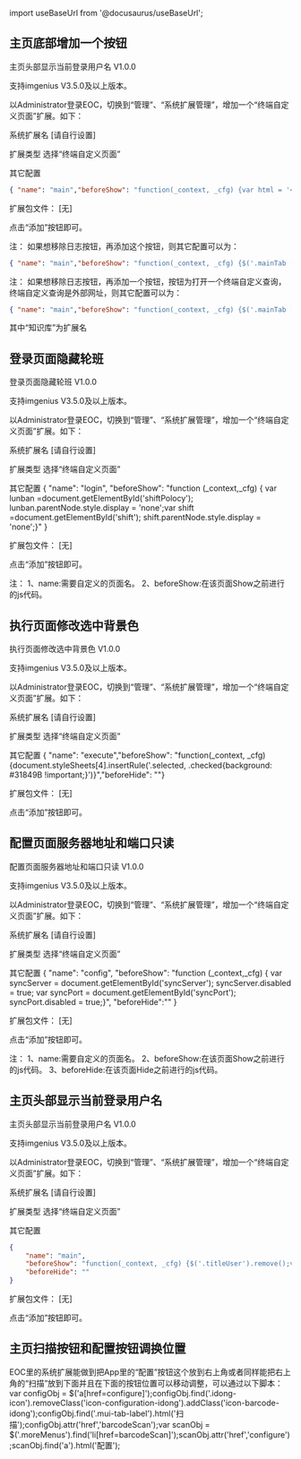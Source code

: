 
import useBaseUrl from '@docusaurus/useBaseUrl';

## 主页底部增加一个按钮
主页头部显示当前登录用户名 V1.0.0

支持imgenius V3.5.0及以上版本。

以Administrator登录EOC，切换到“管理”、“系统扩展管理”，增加一个“终端自定义页面”扩展。如下：

系统扩展名
[请自行设置]

扩展类型
选择“终端自定义页面”

其它配置

~~~ json
{ "name": "main","beforeShow": "function(_context, _cfg) {var html = '<a class=\"mui-tab-item mui-active mes\"><span class=\"idong-icon icon-log-idong fontIcon mui-icon\"></span><span class=\"mui-tab-label\">参数下载</span></a>';$('.mainTab').append(html);  document.getElementsByClassName('mes')[0].addEventListener('tap',function(){imToolbox.OpenExPage('SG_TJ_MES_Ex', 'SG_TJ_MES_Ex', 'index.html')});}","beforeHide": ""}
~~~

扩展包文件：
[无]

点击“添加”按钮即可。

注：
如果想移除日志按钮，再添加这个按钮，则其它配置可以为：

~~~ json
{ "name": "main","beforeShow": "function(_context, _cfg) {$('.mainTab [href=operaLog]').remove();var html = '<a class=\"mui-tab-item mui-active mes\"><span class=\"idong-icon icon-log-idong fontIcon mui-icon\"></span><span class=\"mui-tab-label\">参数下载</span></a>';$('.mainTab').append(html);  document.getElementsByClassName('mes')[0].addEventListener('tap',function(){imToolbox.OpenExPage('SG_TJ_MES_Ex', 'SG_TJ_MES_Ex', 'index.html')});}","beforeHide": ""}
~~~

注：
如果想移除日志按钮，再添加一个按钮，按钮为打开一个终端自定义查询，终端自定义查询是外部网址，则其它配置可以为：

~~~ json
{ "name": "main","beforeShow": "function(_context, _cfg) {$('.mainTab [href=operaLog]').remove();var html = '<a class=\"mui-tab-item mui-active mes\"><span class=\"idong-icon icon-log-idong fontIcon mui-icon\"></span><span class=\"mui-tab-label\">知识库</span></a>';$('.mainTab').append(html);  document.getElementsByClassName('mes')[0].addEventListener('tap',function(){var url = $('.moreMenus a:contains(知识库)').parent().attr('externalurl');Common.OpenWindowWithTitle(url, 'externalUrl', '知识库');});}","beforeHide": ""}
~~~

其中“知识库”为扩展名


## 登录页面隐藏轮班
登录页面隐藏轮班 V1.0.0

支持imgenius V3.5.0及以上版本。

以Administrator登录EOC，切换到“管理”、“系统扩展管理”，增加一个“终端自定义页面”扩展。如下：

系统扩展名
[请自行设置]

扩展类型
选择“终端自定义页面”

其它配置
{
  "name": "login",
  "beforeShow": "function (_context,_cfg) { var lunban =document.getElementById('shiftPolocy'); lunban.parentNode.style.display = 'none';var  shift  =document.getElementById('shift');  shift.parentNode.style.display  =  'none';}"
  }

扩展包文件：
[无]

点击“添加”按钮即可。

注：
1、name:需要自定义的页面名。
2、beforeShow:在该页面Show之前进行的js代码。

## 执行页面修改选中背景色
执行页面修改选中背景色 V1.0.0

支持imgenius V3.5.0及以上版本。

以Administrator登录EOC，切换到“管理”、“系统扩展管理”，增加一个“终端自定义页面”扩展。如下：

系统扩展名
[请自行设置]

扩展类型
选择“终端自定义页面”

其它配置
{ "name": "execute","beforeShow": "function(_context, _cfg) {document.styleSheets[4].insertRule('.selected, .checked{background: #31849B !important;}')}","beforeHide": ""}

扩展包文件：
[无]

点击“添加”按钮即可。

## 配置页面服务器地址和端口只读
配置页面服务器地址和端口只读 V1.0.0

支持imgenius V3.5.0及以上版本。

以Administrator登录EOC，切换到“管理”、“系统扩展管理”，增加一个“终端自定义页面”扩展。如下：

系统扩展名
[请自行设置]

扩展类型
选择“终端自定义页面”

其它配置
{
  "name": "config",
  "beforeShow": "function (_context,_cfg) { var syncServer = document.getElementById('syncServer');	syncServer.disabled = true;	 var syncPort = document.getElementById('syncPort');	 syncPort.disabled = true;}",
"beforeHide":""
 }

扩展包文件：
[无]

点击“添加”按钮即可。

注：
1、name:需要自定义的页面名。
2、beforeShow:在该页面Show之前进行的js代码。
3、beforeHide:在该页面Hide之前进行的js代码。

## 主页头部显示当前登录用户名
主页头部显示当前登录用户名 V1.0.0

支持imgenius V3.5.0及以上版本。

以Administrator登录EOC，切换到“管理”、“系统扩展管理”，增加一个“终端自定义页面”扩展。如下：

系统扩展名
[请自行设置]

扩展类型
选择“终端自定义页面”

其它配置

~~~ json
{
    "name": "main",
    "beforeShow": "function(_context, _cfg) {$('.titleUser').remove();var user = GlobalInfo.GetLoginUser();if(user && user.LoginID){var text = '<span style=\"line-height: 44px;margin-left: 10px;color: #fff;\" class=\"titleUser\">'+user.LoginID+'</span>';$(\".icon-logOff-idong\").after(text);}}",
    "beforeHide": ""
}
~~~

扩展包文件：
[无]

点击“添加”按钮即可。
## 主页扫描按钮和配置按钮调换位置
EOC里的系统扩展能做到把App里的“配置”按钮这个放到右上角或者同样能把右上角的“扫描”放到下面并且在下面的按钮位置可以移动调整，可以通过以下脚本：
var configObj = $('a[href=configure]');configObj.find('.idong-icon').removeClass('icon-configuration-idong').addClass('icon-barcode-idong');configObj.find('.mui-tab-label').html('扫描');configObj.attr('href','barcodeScan');var scanObj = $('.moreMenus').find('li[href=barcodeScan]');scanObj.attr('href','configure');scanObj.find('a').html('配置');